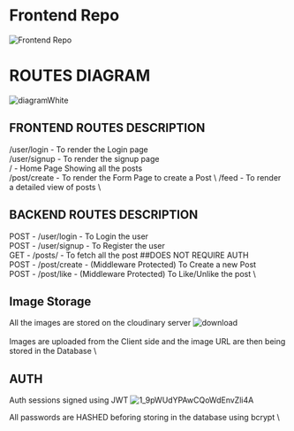 # Frontend Repo 
![Frontend Repo](https://github.com/prakharSrivs/HighonFrontend) 


# ROUTES DIAGRAM 


![diagramWhite](https://github.com/prakharSrivs/HighonFrontend/assets/93509188/8f04cdf7-092a-44f3-9d2d-07a756242463)

## FRONTEND ROUTES DESCRIPTION 
/user/login - To render the Login page \
/user/signup - To render the signup page \
/ - Home Page Showing all the posts \
/post/create - To render the Form Page to create a Post \ 
/feed - To render a detailed view of posts \

## BACKEND ROUTES DESCRIPTION 
POST - /user/login - To Login the user \
POST - /user/signup - To Register the user \
GET - /posts/  - To fetch all the post ##DOES NOT REQUIRE AUTH \
POST - /post/create - (Middleware Protected) To Create a new Post \
POST - /post/like - (Middleware Protected) To Like/Unlike the post \

## Image Storage 
All the images are stored on the cloudinary server 
![download](https://github.com/prakharSrivs/HighonFrontend/assets/93509188/8e3d7fd1-77a6-400d-b179-00c83e0b4ca4) \
\
Images are uploaded from the Client side and the image URL are then being stored in the Database \

## AUTH 
Auth sessions signed using JWT 
![1_9pWUdYPAwCQoWdEnvZli4A](https://github.com/prakharSrivs/HighonFrontend/assets/93509188/b280112a-d937-457c-acbf-461297779c59)

All passwords are HASHED beforing storing in the database using bcrypt \ 




